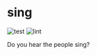 # sing

![test](https://github.com/newsingeng/sing/actions/workflows/test.yml/badge.svg)
![lint](https://github.com/newsingeng/sing/actions/workflows/lint.yml/badge.svg)

Do you hear the people sing?